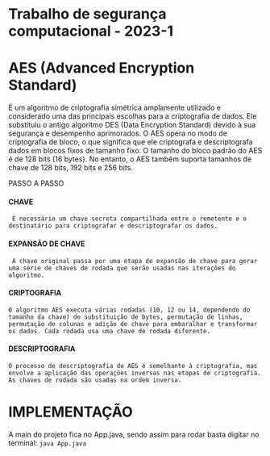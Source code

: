 # Trabalho de segurança computacional - 2023-1

# AES (Advanced Encryption Standard)
É um algoritmo de criptografia simétrica amplamente utilizado e considerado uma das principais escolhas para a criptografia de dados. Ele substituiu o antigo algoritmo DES (Data Encryption Standard) devido à sua segurança e desempenho aprimorados.
O AES opera no modo de criptografia de bloco, o que significa que ele criptografa e descriptografa dados em blocos fixos de tamanho fixo. O tamanho do bloco padrão do AES é de 128 bits (16 bytes). No entanto, o AES também suporta tamanhos de chave de 128 bits, 192 bits e 256 bits.

PASSO A PASSO
#### CHAVE 
     É necessário um chave secreta compartilhada entre o remetente e o destinatário para criptografar e descriptografar os dados.

#### EXPANSÃO DE CHAVE
     A chave original passa por uma etapa de expansão de chave para gerar uma série de chaves de rodada que serão usadas nas iterações do algoritmo.

#### CRIPTOGRAFIA 
    O algoritmo AES executa várias rodadas (10, 12 ou 14, dependendo do tamanho da chave) de substituição de bytes, permutação de linhas, permutação de colunas e adição de chave para embaralhar e transformar os dados. Cada rodada usa uma chave de rodada diferente.

#### DESCRIPTOGRAFIA
    O processo de descriptografia do AES é semelhante à criptografia, mas envolve a aplicação das operações inversas nas etapas de criptografia. As chaves de rodada são usadas na ordem inversa.

# IMPLEMENTAÇÃO
A main do projeto fica no App.java, sendo assim para rodar basta digitar no terminal: `java App.java`
